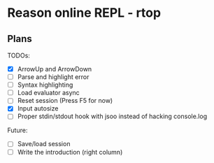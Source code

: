 # Reason online REPL - rtop

## Plans

TODOs:

- [x] ArrowUp and ArrowDown
- [ ] Parse and highlight error
- [ ] Syntax highlighting
- [ ] Load evaluator async
- [ ] Reset session (Press F5 for now)
- [x] Input autosize
- [ ] Proper stdin/stdout hook with jsoo instead of hacking console.log

Future:

- [ ] Save/load session
- [ ] Write the introduction (right column)
